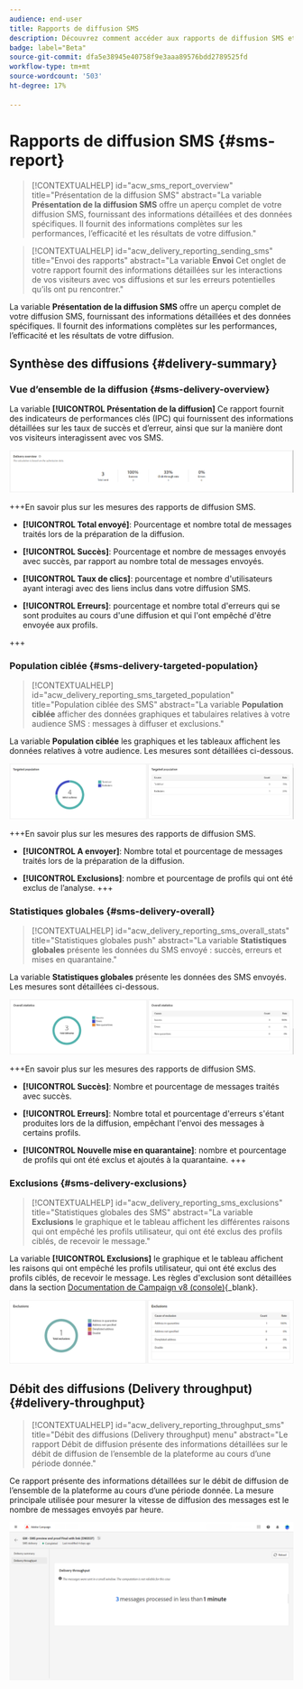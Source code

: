 ```yaml
---
audience: end-user
title: Rapports de diffusion SMS
description: Découvrez comment accéder aux rapports de diffusion SMS et les utiliser.
badge: label="Beta"
source-git-commit: dfa5e38945e40758f9e3aaa89576bdd2789525fd
workflow-type: tm+mt
source-wordcount: '503'
ht-degree: 17%

---
```


# Rapports de diffusion SMS {#sms-report}

>[!CONTEXTUALHELP]
>id="acw_sms_report_overview"
>title="Présentation de la diffusion SMS"
>abstract="La variable **Présentation de la diffusion SMS** offre un aperçu complet de votre diffusion SMS, fournissant des informations détaillées et des données spécifiques. Il fournit des informations complètes sur les performances, l’efficacité et les résultats de votre diffusion."

>[!CONTEXTUALHELP]
>id="acw_delivery_reporting_sending_sms"
>title="Envoi des rapports"
>abstract="La variable **Envoi** Cet onglet de votre rapport fournit des informations détaillées sur les interactions de vos visiteurs avec vos diffusions et sur les erreurs potentielles qu’ils ont pu rencontrer."

La variable **Présentation de la diffusion SMS** offre un aperçu complet de votre diffusion SMS, fournissant des informations détaillées et des données spécifiques. Il fournit des informations complètes sur les performances, l’efficacité et les résultats de votre diffusion.

## Synthèse des diffusions {#delivery-summary}

### Vue d’ensemble de la diffusion {#sms-delivery-overview}

La variable **[!UICONTROL Présentation de la diffusion]** Ce rapport fournit des indicateurs de performances clés (IPC) qui fournissent des informations détaillées sur les taux de succès et d’erreur, ainsi que sur la manière dont vos visiteurs interagissent avec vos SMS.

![](assets/reporting_sms_3.png)

+++En savoir plus sur les mesures des rapports de diffusion SMS.

* **[!UICONTROL Total envoyé]**: Pourcentage et nombre total de messages traités lors de la préparation de la diffusion.

* **[!UICONTROL Succès]**: Pourcentage et nombre de messages envoyés avec succès, par rapport au nombre total de messages envoyés.

* **[!UICONTROL Taux de clics]**: pourcentage et nombre d&#39;utilisateurs ayant interagi avec des liens inclus dans votre diffusion SMS.

* **[!UICONTROL Erreurs]**: pourcentage et nombre total d&#39;erreurs qui se sont produites au cours d&#39;une diffusion et qui l&#39;ont empêché d&#39;être envoyée aux profils.

+++


### Population ciblée {#sms-delivery-targeted-population}


>[!CONTEXTUALHELP]
>id="acw_delivery_reporting_sms_targeted_population"
>title="Population ciblée des SMS"
>abstract="La variable **Population ciblée** afficher des données graphiques et tabulaires relatives à votre audience SMS : messages à diffuser et exclusions."

La variable **Population ciblée** les graphiques et les tableaux affichent les données relatives à votre audience. Les mesures sont détaillées ci-dessous.

![](assets/reporting_sms_4.png)

+++En savoir plus sur les mesures des rapports de diffusion SMS.

* **[!UICONTROL A envoyer]**: Nombre total et pourcentage de messages traités lors de la préparation de la diffusion.

* **[!UICONTROL Exclusions]**: nombre et pourcentage de profils qui ont été exclus de l’analyse.
+++


### Statistiques globales {#sms-delivery-overall}


>[!CONTEXTUALHELP]
>id="acw_delivery_reporting_sms_overall_stats"
>title="Statistiques globales push"
>abstract="La variable **Statistiques globales** présente les données du SMS envoyé : succès, erreurs et mises en quarantaine."

La variable **Statistiques globales** présente les données des SMS envoyés. Les mesures sont détaillées ci-dessous.

![](assets/reporting_sms_5.png)

+++En savoir plus sur les mesures des rapports de diffusion SMS.

* **[!UICONTROL Succès]**: Nombre et pourcentage de messages traités avec succès.

* **[!UICONTROL Erreurs]**: Nombre total et pourcentage d&#39;erreurs s&#39;étant produites lors de la diffusion, empêchant l&#39;envoi des messages à certains profils.

* **[!UICONTROL Nouvelle mise en quarantaine]**: nombre et pourcentage de profils qui ont été exclus et ajoutés à la quarantaine.
+++

### Exclusions {#sms-delivery-exclusions}


>[!CONTEXTUALHELP]
>id="acw_delivery_reporting_sms_exclusions"
>title="Statistiques globales des SMS"
>abstract="La variable **Exclusions** le graphique et le tableau affichent les différentes raisons qui ont empêché les profils utilisateur, qui ont été exclus des profils ciblés, de recevoir le message."


La variable **[!UICONTROL Exclusions]** le graphique et le tableau affichent les raisons qui ont empêché les profils utilisateur, qui ont été exclus des profils ciblés, de recevoir le message. Les règles d&#39;exclusion sont détaillées dans la section [Documentation de Campaign v8 (console)](https://experienceleague.adobe.com/docs/campaign/campaign-v8/send/failures/delivery-failures.html#sms-quarantines){_blank}.

![](assets/reporting_sms_6.png)

## Débit des diffusions (Delivery throughput) {#delivery-throughput}

>[!CONTEXTUALHELP]
>id="acw_delivery_reporting_throughput_sms"
>title="Débit des diffusions (Delivery throughput) menu"
>abstract="Le rapport Débit de diffusion présente des informations détaillées sur le débit de diffusion de l’ensemble de la plateforme au cours d’une période donnée."

Ce rapport présente des informations détaillées sur le débit de diffusion de l’ensemble de la plateforme au cours d’une période donnée. La mesure principale utilisée pour mesurer la vitesse de diffusion des messages est le nombre de messages envoyés par heure.

![](assets/reporting_sms_2.png)

